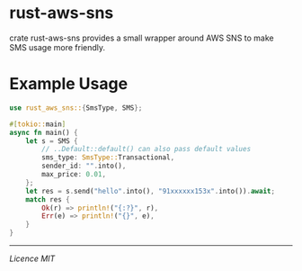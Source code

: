 # rust-aws-sns

crate rust-aws-sns provides a small wrapper around AWS SNS to make SMS usage more friendly.

# Example Usage

```rust
use rust_aws_sns::{SmsType, SMS};

#[tokio::main]
async fn main() {
    let s = SMS {
        // ..Default::default() can also pass default values
        sms_type: SmsType::Transactional,
        sender_id: "".into(),
        max_price: 0.01,
    };
    let res = s.send("hello".into(), "91xxxxxx153x".into()).await;
    match res {
        Ok(r) => println!("{:?}", r),
        Err(e) => println!("{}", e),
    }
}
```

---

_Licence MIT_
